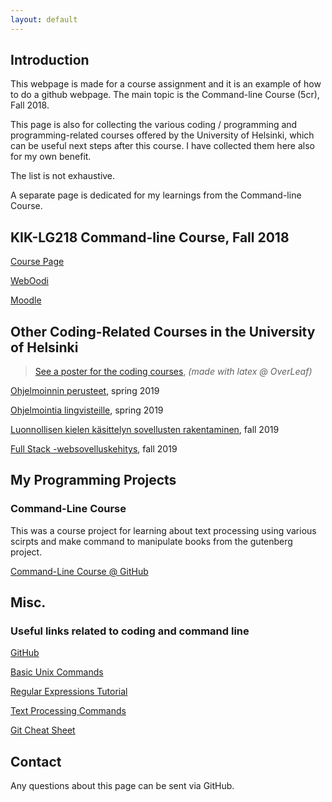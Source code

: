 ```yaml
---
layout: default
---
```


## Introduction

This webpage is made for a course assignment and it is an example of how to do a github webpage.
The main topic is the Command-line Course (5cr), Fall 2018.

This page is also for collecting the various coding / programming and programming-related courses offered by the University of Helsinki, which can be useful next steps after this course. I have collected them here also for my own benefit.

The list is not exhaustive.

A separate page is dedicated for my learnings from the Command-line Course.

## KIK-LG218 Command-line Course, Fall 2018

[Course Page](https://courses.helsinki.fi/fi/KIK-LG218/126710126)

[WebOodi](https://weboodi.helsinki.fi/hy/opettaptied.jsp?MD5avain=9206140e-d127-46f7-8ebb-f68a76a33b1f&Kieli=1&OpetTap=126710126&takaisin=omatopinn.jsp&NaytIlm=1&NaytSuor=0&NaytSuun=0&NaytHyl=0)

[Moodle](https://moodle.helsinki.fi/course/view.php?id=31101)


## Other Coding-Related Courses in the University of Helsinki

> [See a poster for the coding courses](https://www.overleaf.com/read/ccczvqhydvqb), *(made with latex @ OverLeaf)*

[Ohjelmoinnin perusteet](https://courses.helsinki.fi/fi/TKT10002/124961698), spring 2019

[Ohjelmointia lingvisteille](https://courses.helsinki.fi/fi/KIK-LG208/125773313), spring 2019

[Luonnollisen kielen käsittelyn sovellusten rakentaminen](https://courses.helsinki.fi/fi/kik-lg211/124794049), fall 2019

[Full Stack -websovelluskehitys](https://courses.helsinki.fi/fi/TKT21009/124960978), fall 2019

## My Programming Projects

### Command-Line Course
This was a course project for learning about text processing using various scirpts and make command to manipulate books from the gutenberg project.

[Command-Line Course @ GitHub](https://github.com/leeni/cmdline-course)

## Misc.

### Useful links related to coding and command line

[GitHub](https://github.com)

[Basic Unix Commands](https://www.tjhsst.edu/~dhyatt/superap/unixcmd.html)

[Regular Expressions Tutorial](https://www.regular-expressions.info/tutorial.html)

[Text Processing Commands](http://tldp.org/LDP/abs/html/textproc.html)

[Git Cheat Sheet](https://www.git-tower.com/blog/git-cheat-sheet)


## Contact

Any questions about this page can be sent via GitHub.
